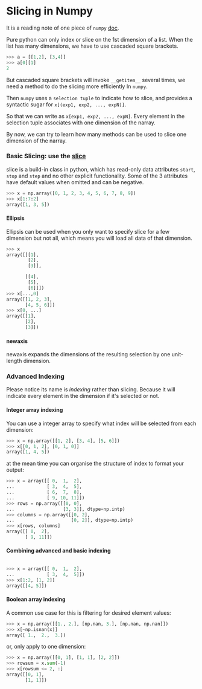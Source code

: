 
# Slicing in Numpy
It is a reading note of one piece of `numpy` [doc](https://docs.scipy.org/doc/numpy-1.13.0/reference/arrays.indexing.html).

Pure python can only index or slice on the 1st dimension of a list. When the list has many dimensions, we have to use cascaded square brackets. 

```python
>>> a = [[1,2], [3,4]]
>>> a[0][1]
2
```

But cascaded square brackets will invoke `__getitem__` several times, we need a method to do the slicing more efficiently In `numpy`.

Then `numpy` uses a `selection tuple` to indicate how to slice, and provides a syntactic sugar for `x[(exp1, exp2, ..., expN)]`.

So that we can write as `x[exp1, exp2, ..., expN]`. Every element in the selection tuple associates with one dimension of the narray.

By now, we can try to learn how many methods can be used to slice one dimension of the narray.


### Basic Slicing: use the [slice](https://docs.python.org/3/library/functions.html#slice)
slice is a build-in class in python, which has read-only data attributes `start`, `stop` and `step` and no other explicit functionality. Some of the 3 attributes have default values when omitted and can be negative.

```python
>>> x = np.array([0, 1, 2, 3, 4, 5, 6, 7, 8, 9])
>>> x[1:7:2]
array([1, 3, 5])
```


#### Ellipsis
Ellipsis can be used when you only want to specify slice for a few dimension but not all, which means you will load all data of that dimension.

```python
>>> x
array([[[1],
        [2],
        [3]],

       [[4],
        [5],
        [6]]])
>>> x[...,0]
array([[1, 2, 3],
       [4, 5, 6]])
>>> x[0, ...]
array([[1],
       [2],
       [3]])

```

#### newaxis

newaxis expands the dimensions of the resulting selection by one unit-length dimension. 


### Advanced Indexing
Please notice its name is *indexing* rather than slicing. Because it will indicate every element in the dimension if it's selected or not.

#### Integer array indexing
You can use a integer array to specify what index will be selected from each dimension:

```python
>>> x = np.array([[1, 2], [3, 4], [5, 6]])
>>> x[[0, 1, 2], [0, 1, 0]]
array([1, 4, 5])
```

at the mean time you can organise the structure of index to format your output:

```python
>>> x = array([[ 0,  1,  2],
...            [ 3,  4,  5],
...            [ 6,  7,  8],
...            [ 9, 10, 11]])
>>> rows = np.array([[0, 0],
...                  [3, 3]], dtype=np.intp)
>>> columns = np.array([[0, 2],
...                     [0, 2]], dtype=np.intp)
>>> x[rows, columns]
array([[ 0,  2],
       [ 9, 11]])
```

#### Combining advanced and basic indexing

``` python

>>> x = array([[ 0,  1,  2],
...            [ 3,  4,  5]])
>>> x[1:2, [1, 2]]
array([[4, 5]])

```

#### Boolean array indexing
A common use case for this is filtering for desired element values:

``` python
>>> x = np.array([[1., 2.], [np.nan, 3.], [np.nan, np.nan]])
>>> x[~np.isnan(x)]
array([ 1.,  2.,  3.])
```

or, only apply to one dimension:

```python
>>> x = np.array([[0, 1], [1, 1], [2, 2]])
>>> rowsum = x.sum(-1)
>>> x[rowsum <= 2, :]
array([[0, 1],
       [1, 1]])
```

